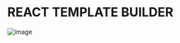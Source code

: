 # REACT TEMPLATE BUILDER

![image](https://user-images.githubusercontent.com/49223890/160641274-f58c757d-51c6-45bd-b2cf-c42818d60f6d.png)
